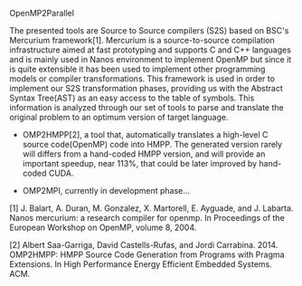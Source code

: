 OpenMP2Parallel

The presented tools are Source to Source compilers (S2S) based on BSC's Mercurium framework[1]. Mercurium is a source-to-source compilation infrastructure aimed at fast prototyping and supports C and C++ languages and is mainly used in Nanos environment to implement OpenMP but since it is quite extensible it has been used to implement other programming models or compiler transformations. This framework is used in order to implement our S2S transformation phases, providing us with the Abstract Syntax Tree(AST) as an easy access to the table of symbols. This information is analyzed through our set of tools to parse and translate the original problem to an optimum version of target language.

* OMP2HMPP[2], a tool that, automatically translates a high-level C source code(OpenMP) code into HMPP. The generated version rarely will differs from a hand-coded HMPP version, and will provide an important speedup, near 113%, that could be later improved by hand-coded CUDA.

* OMP2MPI, currently in development phase...


[1] J. Balart, A. Duran, M. Gonzalez, X. Martorell, E. Ayguade, and J. Labarta. Nanos mercurium: a research compiler for openmp. In Proceedings of the European Workshop on OpenMP, volume 8, 2004.

[2] Albert Saa-Garriga, David Castells-Rufas, and Jordi Carrabina. 2014. OMP2HMPP: HMPP Source Code Generation from Programs with Pragma Extensions. In High Performance Energy Efficient Embedded Systems. ACM.

